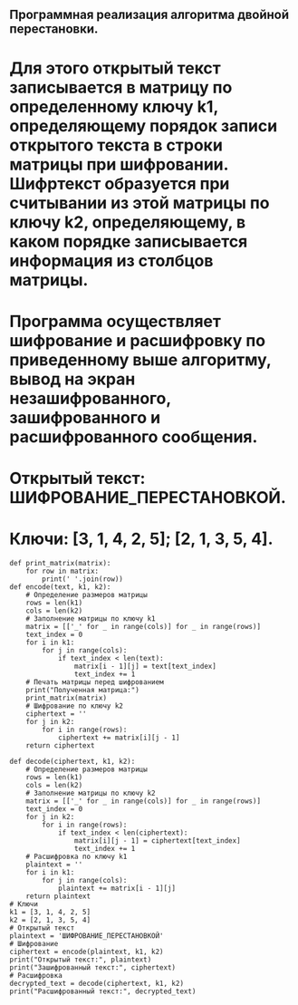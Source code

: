 ## Программная реализация алгоритма двойной перестановки.

# Для этого открытый текст записывается в матрицу по определенному ключу k1, определяющему порядок записи открытого текста в строки матрицы при шифровании. Шифртекст образуется при считывании из этой матрицы по ключу k2, определяющему, в каком порядке записывается информация из столбцов матрицы. 

# Программа осуществляет шифрование и расшифровку по приведенному выше алгоритму, вывод на экран незашифрованного, зашифрованного и расшифрованного сообщения.
# Открытый текст: ШИФРОВАНИЕ_ПЕРЕСТАНОВКОЙ.
# Ключи: [3, 1, 4, 2, 5]; [2, 1, 3, 5, 4].
```
def print_matrix(matrix):    
    for row in matrix:
        print(' '.join(row))
def encode(text, k1, k2):
    # Определение размеров матрицы    
    rows = len(k1)
    cols = len(k2)
    # Заполнение матрицы по ключу k1    
    matrix = [['_' for _ in range(cols)] for _ in range(rows)]
    text_index = 0    
    for i in k1:
        for j in range(cols):            
            if text_index < len(text):
                matrix[i - 1][j] = text[text_index]                
                text_index += 1
    # Печать матрицы перед шифрованием
    print("Полученная матрица:")    
    print_matrix(matrix)
    # Шифрование по ключу k2
    ciphertext = ''    
    for j in k2:
        for i in range(rows):            
            ciphertext += matrix[i][j - 1]
    return ciphertext

def decode(ciphertext, k1, k2):    
    # Определение размеров матрицы
    rows = len(k1)    
    cols = len(k2)
    # Заполнение матрицы по ключу k2
    matrix = [['_' for _ in range(cols)] for _ in range(rows)]    
    text_index = 0
    for j in k2:        
        for i in range(rows):
            if text_index < len(ciphertext):                
                matrix[i][j - 1] = ciphertext[text_index]
                text_index += 1
    # Расшифровка по ключу k1    
    plaintext = ''
    for i in k1:        
        for j in range(cols):
            plaintext += matrix[i - 1][j]
    return plaintext
# Ключи
k1 = [3, 1, 4, 2, 5]
k2 = [2, 1, 3, 5, 4]
# Открытый текст
plaintext = 'ШИФРОВАНИЕ_ПЕРЕСТАНОВКОЙ'
# Шифрование
ciphertext = encode(plaintext, k1, k2)
print("Открытый текст:", plaintext)
print("Зашифрованный текст:", ciphertext)
# Расшифровка
decrypted_text = decode(ciphertext, k1, k2)
print("Расшифрованный текст:", decrypted_text)
```
